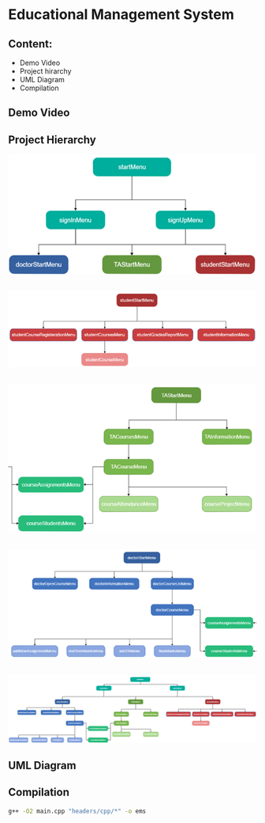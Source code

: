 # Educational Management System
 

## Content: 
- Demo Video
- Project hirarchy
- UML Diagram
- Compilation



## Demo Video


## Project Hierarchy 
![Picture 1](assets/Picture1.png)  

&nbsp;
![Picture 2](assets/Picture2.png)  

&nbsp;
![Picture 3](assets/Picture3.png)  

&nbsp;
![Picture 4](assets/Picture4.png)  

&nbsp;
![Picture 5](assets/Picture5.png)  

## UML Diagram


## Compilation

```sh
g++ -O2 main.cpp "headers/cpp/*" -o ems
```
